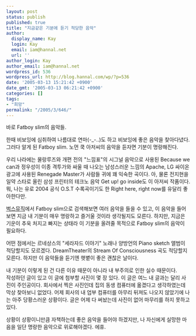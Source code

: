 ```yaml
---
layout: post
status: publish
published: true
title: "지금같은 기분에 듣기 적당한 음악"
author:
  display_name: Kay
  login: Kay
  email: iam@hannal.net
  url: ''
author_login: Kay
author_email: iam@hannal.net
wordpress_id: 536
wordpress_url: http://blog.hannal.com/wp/?p=536
date: '2005-03-13 15:21:42 +0900'
date_gmt: '2005-03-13 06:21:42 +0900'
categories: []
tags:
- "희망"
permalink: "/2005/3/646/"
---
```

<p>바로 Fatboy slim의 음악들.</p>
<p>한때 비보잉에 심취하여 나름대로 연마(-_-..)도 하고 비보잉에 좋은 음악을 찾아다녔다. 그러다 알게 된 Fatboy slim. 노먼 쿡 아저씨의 음악을 듣자면 기분이 명랑해진다.</p>
<p>우리 나라에는 물랑루즈와 개편 전의 "느낌표"의 시그널 음악으로 사용된 Because we can과 정우성이 이종 격투가와 싸울 때 나오는 남성스러운 느낌의 Apache, LG 싸이온 광고에 사용된 Renegade Master가 사람들 귀에 꽤 익숙한 곡이다. 아, 물론 전지현을 일약 스타로 올린 삼성 프린터의 테크노 음악 Get up! go inside도 이 아저씨 작품이다. 뭐, 나는 유로 2004 공식 O.S.T 수록곡이기도 한 Right here, right now를 유달리 좋아한다만.</p>
<p><a href="http://www.bugs.co.kr">벅스뮤직</a>에서 Fatboy slim으로 검색해보면 여러 음악을 들을 수 있고, 이 음악을 들어보면 지금 내 기분이 매우 명랑하고 즐거울 것이라 생각될지도 모른다. 하지만, 지금은 기운이 추욱 처지고 빠지는 상태라 이 기분을 올려줄 목적으로 Fatboy slim의 음악이 필요하다.</p>
<p>어떤 점에서는 르네상스의 "세라자드 이야기" 노래나 양방언의 Piano sketch 앨범이 적당할지도 모르겠다. DreamTheater의 Stream Of Consciousness 곡도 적당할지 모른다. 하지만 이 음악들을 듣기엔 햇볕이 좋은 괜찮은 날이다.</p>
<p>내 기분이 이렇게 된 건 다른 이유 때문이 아니라 내 부주의로 인한 실수 때문이다.<br />
작성하던 글이 있고 이 글에 첨부할 사진이 몇 장 있다. 이 글은 여느 내 글과는 달리 사진이 주인공이다. 회사에서 찍은 사진인데 집의 동생 컴퓨터에 옮겼다고 생각하였는데 막상 찾아보니 없었다. 어제 회사의 내 업부 컴퓨터를 아무리 뒤져도 나오지 않았기에 나는 아주 당황스러운 상황이다. 글은 어제 다 써놨는데 사진이 없어 마무리를 하지 못하고 있다.</p>
<p>상황이 상황이니만큼 자책하는데 좋은 음악을 들어야 하겠지만, 나 자신에게 실망한 마음을 일단 명랑한 음악으로 위로해야겠다. 에휴.</p>

